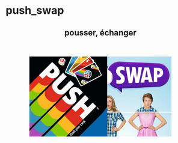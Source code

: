 # push_swap


<div align="center">
  <h2>pousser, échanger</h2>
  <br>
  <br>
  <img src=https://github.com/barondugroove/push_swap/blob/main/srcs/push%20swap.jpg width="75%">
</div>
